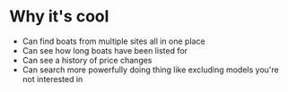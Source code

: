 # Why it's cool
- Can find boats from multiple sites all in one place
- Can see how long boats have been listed for
- Can see a history of price changes
- Can search more powerfully doing thing like excluding models you're not interested in
